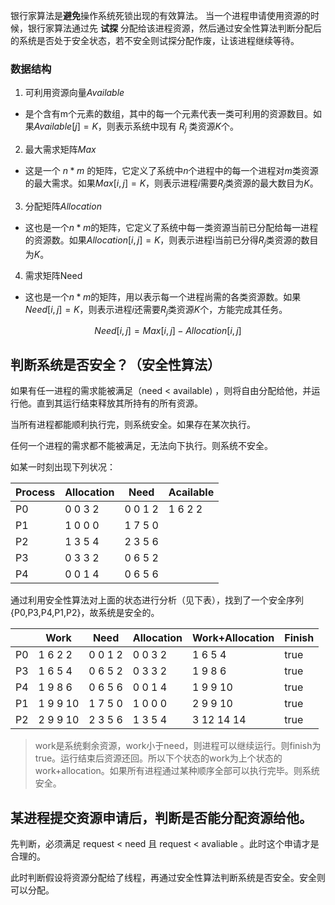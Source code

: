 银行家算法是**避免**操作系统死锁出现的有效算法。
当一个进程申请使用资源的时候，银行家算法通过先 **试探** 分配给该进程资源，然后通过安全性算法判断分配后的系统是否处于安全状态，若不安全则试探分配作废，让该进程继续等待。
### 数据结构
1. 可利用资源向量$Available$
- 是个含有m个元素的数组，其中的每一个元素代表一类可利用的资源数目。如果$Available[j]=K$，则表示系统中现有 $R_j$ 类资源$K$个。
2. 最大需求矩阵$Max$
- 这是一个 $n*m$ 的矩阵，它定义了系统中$n$个进程中的每一个进程对$m$类资源的最大需求。如果$Max[i,j]=K$，则表示进程$i$需要$R_j$类资源的最大数目为$K$。
3. 分配矩阵$Allocation$
- 这也是一个$n * m$的矩阵，它定义了系统中每一类资源当前已分配给每一进程的资源数。如果$Allocation[i,j]=K$，则表示进程i当前已分得$R_j$类资源的数目为$K$。
4. 需求矩阵Need
- 这也是一个$n * m$的矩阵，用以表示每一个进程尚需的各类资源数。如果$Need[i,j]=K$，则表示进程$i$还需要$R_j$类资源$K$个，方能完成其任务。

$$Need[i,j]=Max[i,j]-Allocation[i,j]$$
## 判断系统是否安全？（安全性算法）
如果有任一进程的需求能被满足（need < available) ，则将自由分配给他，并运行他。直到其运行结束释放其所持有的所有资源。

当所有进程都能顺利执行完，则系统安全。如果存在某次执行。

任何一个进程的需求都不能被满足，无法向下执行。则系统不安全。

如某一时刻出现下列状况：

| Process | Allocation | Need    | Acailable |
| ------- | ---------- | ------- | --------- |
| P0      | 0 0 3 2    | 0 0 1 2 | 1 6 2 2   |
| P1      | 1 0 0 0    | 1 7 5 0 |           |
| P2      | 1 3 5 4    | 2 3 5 6 |           |
| P3      | 0 3 3 2    | 0 6 5 2 |           |
| P4      | 0 0 1 4    | 0 6 5 6 |           |

通过利用安全性算法对上面的状态进行分析（见下表），找到了一个安全序列{P0,P3,P4,P1,P2}，故系统是安全的。

|     | Work     | Need    | Allocation | Work+Allocation | Finish |
| --- | -------- | ------- | ---------- | --------------- | ------ |
| P0  | 1 6 2 2  | 0 0 1 2 | 0 0 3 2    | 1 6 5 4         | true   |
| P3  | 1 6 5 4  | 0 6 5 2 | 0 3 3 2    | 1 9 8 6         | true   |
| P4  | 1 9 8 6  | 0 6 5 6 | 0 0 1 4    | 1 9 9 10        | true   |
| P1  | 1 9 9 10 | 1 7 5 0 | 1 0 0 0    | 2 9 9 10        | true   |
| P2  | 2 9 9 10 | 2 3 5 6 | 1 3 5 4    | 3 12 14 14      | true   |

> work是系统剩余资源，work小于need，则进程可以继续运行。则finish为true。运行结束后资源还回。所以下个状态的work为上个状态的work+allocation。如果所有进程通过某种顺序全部可以执行完毕。则系统安全。
## 某进程提交资源申请后，判断是否能分配资源给他。

先判断，必须满足 request < need 且 request < avaliable 。此时这个申请才是合理的。

此时判断假设将资源分配给了线程，再通过安全性算法判断系统是否安全。安全则可以分配。
